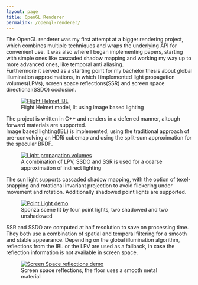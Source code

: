 ```yaml
---
layout: page
title: OpenGL Renderer
permalink: /opengl-renderer/
---
```


The OpenGL renderer was my first attempt at a bigger rendering project, which combines multiple techniques and wraps the underlying API for convenient use.
It was also where I began implementing papers, starting with simple ones like cascaded shadow mapping and working my way up to more advanced ones, like temporal anti aliasing.  
Furthermore it served as a starting point for my bachelor thesis about global illumination approximations, 
in which I implemented light propagation volumes(LPVs), screen space reflections(SSR) and screen space directional(SSDO) occlusion.

<figure>
  <a href="/images/GLRenderer/FlightHelmet.png" target="_blank">
    <img src="/images/GLRenderer/FlightHelmet.png" alt="Flight Helmet IBL" />
  </a>
  <figcaption> Flight Helmet model, lit using image based lighting </figcaption>
</figure>

The project is written in C++ and renders in a deferred manner, altough forward materials are supported.  
Image based lighting(IBL) is implemented, using the traditional approach of
pre-convolving an HDRi cubemap and using the split-sum approximation for the specular BRDF.  

<figure>
  <a href="/images/GLRenderer/LPV.png" target="_blank">
    <img src="/images/GLRenderer/LPV.png" alt="Light propagation volumes" />
  </a>
  <figcaption> A combination of LPV, SSDO and SSR is used for a coarse approximation of indirect lighting </figcaption>
</figure>

The sun light supports cascaded shadow mapping, with the option of texel-snapping and rotational invariant projection to avoid flickering under movement and rotation. 
Additionally shadowed point lights are supported.

<figure>
  <a href="/images/GLRenderer/PointLights.png" target="_blank">
    <img src="/images/GLRenderer/PointLights.png" alt="Point Light demo" />
  </a>
  <figcaption> Sponza scene lit by four point lights, two shadowed and two unshadowed </figcaption>
</figure>

SSR and SSDO are computed at half resolution to save on processing time. They both use a combination of spatial and temporal filtering for a smooth and stable appearance. 
Depending on the global illumination algorithm, reflections from the IBL or the LPV are used as a fallback, in case the reflection information is not available in screen space. 

<figure>
  <a href="/images/GLRenderer/SSR.png" target="_blank">
    <img src="/images/GLRenderer/SSR.png" alt="Screen Space reflections demo" />
  </a>
  <figcaption> Screen space reflections, the floor uses a smooth metal material </figcaption>
</figure>
